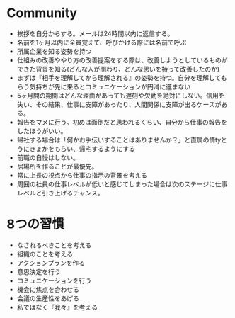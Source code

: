 # Community

* 挨拶を自分からする。メールは24時間以内に返信する。
* 名前を1ヶ月以内に全員覚えて、呼びかける際には名前で呼ぶ
* 所属企業を知る姿勢を持つ
* 仕組みの改善ややり方の改善提案をする際は、改善しようとしているものができた背景を知る(どんな人が関わり、どんな思いを持って改善したのか)
* まずは『相手を理解してから理解される』の姿勢を持つ。自分を理解してもらう気持ちが先に来るとコミュニケーションが円滑に進まない
* 5ヶ月間の期間はどんな理由があっても遅刻や欠勤を絶対にしない。信用を失い、その結果、仕事に支障があったり、人間関係に支障が出るケースがある。
* 報告をマメに行う。初めは面倒だと思われるくらい、自分から仕事の報告をしたほうがいい。
* 帰社する場合は「何かお手伝いすることはありませんか？」と直属の情tyとうにきょかをもらい、帰宅するようにする
* 前職の自慢はしない。
* 居場所を作ることが最優先。
* 常に上長の視点から仕事の指示の背景を考える
* 周囲の社員の仕事レベルが低いと感じてしまった場合は次のステージに仕事レベルと引き上げるチャンス。

# 8つの習慣

* なされるべきことを考える
* 組織のことを考える
* アクションプランを作る
* 意思決定を行う
* コミュニケーションを行う
* 機会に焦点を合わせる
* 会議の生産性をあげる
* 私ではなく『我々』を考える